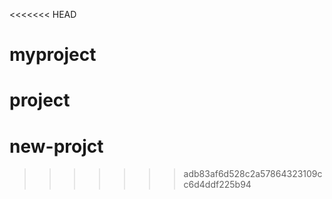 <<<<<<< HEAD
# myproject
project
=======
# new-projct
>>>>>>> adb83af6d528c2a57864323109cc6d4ddf225b94
